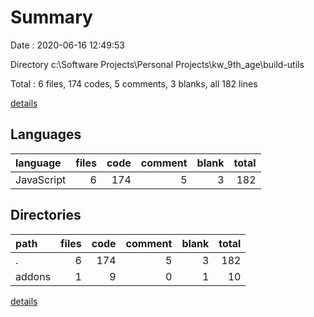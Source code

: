 # Summary

Date : 2020-06-16 12:49:53

Directory c:\Software Projects\Personal Projects\kw_9th_age\build-utils

Total : 6 files,  174 codes, 5 comments, 3 blanks, all 182 lines

[details](details.md)

## Languages
| language | files | code | comment | blank | total |
| :--- | ---: | ---: | ---: | ---: | ---: |
| JavaScript | 6 | 174 | 5 | 3 | 182 |

## Directories
| path | files | code | comment | blank | total |
| :--- | ---: | ---: | ---: | ---: | ---: |
| . | 6 | 174 | 5 | 3 | 182 |
| addons | 1 | 9 | 0 | 1 | 10 |

[details](details.md)